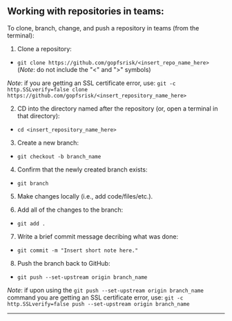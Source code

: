 

## Working with repositories in teams:

To clone, branch, change, and push a repository in teams (from the terminal):

1. Clone a repository:
* ```git clone https://github.com/gopfsrisk/<insert_repo_name_here>``` (*Note*: do not include the "<" and ">" symbols)

*Note*: if you are getting an SSL certificate error, use:
```git -c http.SSLverify=false clone https://github.com/gopfsrisk/<insert_repository_name_here>```

2. CD into the directory named after the repository (or, open a terminal in that directory):
* ```cd <insert_repository_name_here>```

3. Create a new branch:
* ```git checkout -b branch_name```

4. Confirm that the newly created branch exists:
* ```git branch```

5. Make changes locally (i.e., add code/files/etc.).

6. Add all of the changes to the branch:
* ```git add .```

7. Write a brief commit message decribing what was done:
* ```git commit -m "Insert short note here."```

8. Push the branch back to GitHub:
* ```git push --set-upstream origin branch_name```

*Note*: if upon using the ```git push --set-upstream origin branch_name``` command you are getting an SSL certificate error, use:
```git -c http.SSLverify=false push --set-upstream origin branch_name```

---